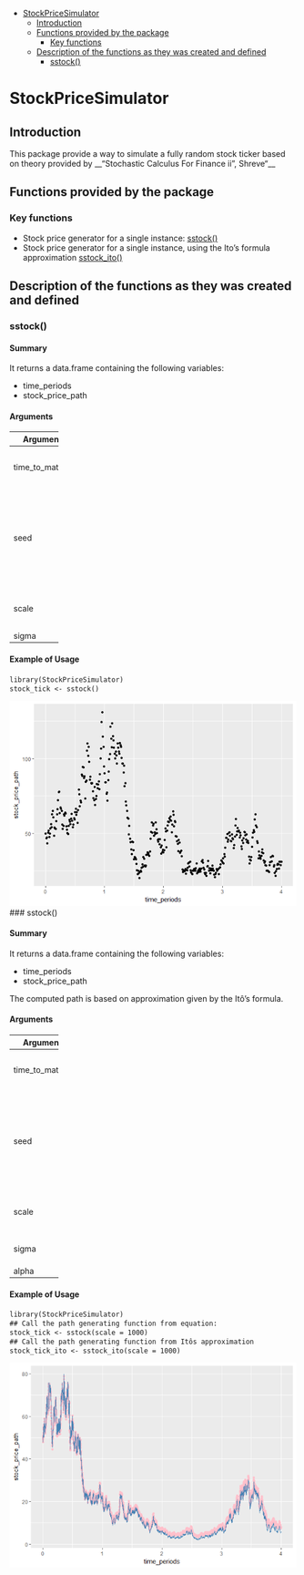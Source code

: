-   [StockPriceSimulator](#stockpricesimulator)
    -   [Introduction](#introduction)
    -   [Functions provided by the
        package](#functions-provided-by-the-package)
        -   [Key functions](#key-functions)
    -   [Description of the functions as they was created and
        defined](#description-of-the-functions-as-they-was-created-and-defined)
        -   [sstock()](#sstock)

StockPriceSimulator
===================

Introduction
------------

This package provide a way to simulate a fully random stock ticker based
on theory provided by \_\_“Stochastic Calculus For Finance ii”,
Shreve“\_\_

Functions provided by the package
---------------------------------

### Key functions

-   Stock price generator for a single instance: [sstock()](sstock)
-   Stock price generator for a single instance, using the Ito’s formula
    approximation [sstock\_ito()](sstock_ito)

Description of the functions as they was created and defined
------------------------------------------------------------

### sstock()

#### Summary

It returns a data.frame containing the following variables:

-   time\_periods
-   stock\_price\_path

#### Arguments

<table style="width:17%;">
<colgroup>
<col style="width: 5%" />
<col style="width: 5%" />
<col style="width: 5%" />
</colgroup>
<thead>
<tr class="header">
<th>Arguments</th>
<th>Default</th>
<th>Description</th>
</tr>
</thead>
<tbody>
<tr class="odd">
<td>time_to_maturity</td>
<td>4</td>
<td>Final time up to the Stock Price Path goes</td>
</tr>
<tr class="even">
<td>seed</td>
<td>1</td>
<td>It fixes initial value of the pseudo random number generation in order to get reproducible experiments.</td>
</tr>
<tr class="odd">
<td>scale</td>
<td>100</td>
<td>Define the partition of the time period.</td>
</tr>
<tr class="even">
<td>sigma</td>
<td>1</td>
<td></td>
</tr>
</tbody>
</table>

#### Example of Usage

    library(StockPriceSimulator)
    stock_tick <- sstock()

![](README_files/figure-markdown_strict/unnamed-chunk-2-1.png) \#\#\#
sstock()

#### Summary

It returns a data.frame containing the following variables:

-   time\_periods
-   stock\_price\_path

The computed path is based on approximation given by the Itô’s formula.

#### Arguments

<table style="width:17%;">
<colgroup>
<col style="width: 5%" />
<col style="width: 5%" />
<col style="width: 5%" />
</colgroup>
<thead>
<tr class="header">
<th>Arguments</th>
<th>Default</th>
<th>Description</th>
</tr>
</thead>
<tbody>
<tr class="odd">
<td>time_to_maturity</td>
<td>4</td>
<td>Final time up to the Stock Price Path goes</td>
</tr>
<tr class="even">
<td>seed</td>
<td>1</td>
<td>It fixes initial value of the pseudo random number generation in order to get reproducible experiments.</td>
</tr>
<tr class="odd">
<td>scale</td>
<td>100</td>
<td>Define the partition of the time period.</td>
</tr>
<tr class="even">
<td>sigma</td>
<td>1</td>
<td>standard deviation of the stock</td>
</tr>
<tr class="odd">
<td>alpha</td>
<td>0</td>
<td>Mean trend</td>
</tr>
</tbody>
</table>

#### Example of Usage

    library(StockPriceSimulator)
    ## Call the path generating function from equation:
    stock_tick <- sstock(scale = 1000)
    ## Call the path generating function from Itôs approximation
    stock_tick_ito <- sstock_ito(scale = 1000)

![](README_files/figure-markdown_strict/unnamed-chunk-4-1.png)
